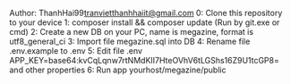 Author: ThanhHai99<tranvietthanhhaiit@gmail.com>
0: Clone this repository to your device
1: composer install && composer update (Run by git.exe or cmd)
2: Create a new DB on your PC, name is megazine, format is utf8_general_ci
3: Import file megazine.sql into DB
4: Rename file .env.example to .env
5: Edit file .env APP_KEY=base64:kvCqLqnw7rtNMdKII7HteOVhV6tLGShs16Z9U1tcGP8= 
   and other properties
6: Run app yourhost/megazine/public
